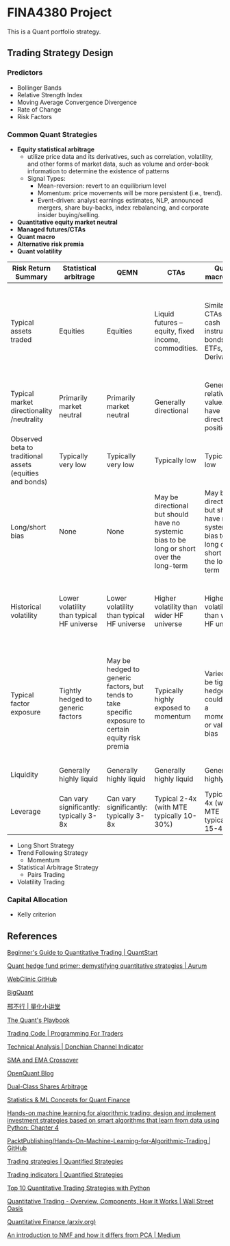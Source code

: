 # FINA4380 Project

This is a Quant portfolio strategy.

## Trading Strategy Design

### Predictors

- Bollinger Bands
- Relative Strength Index
- Moving Average Convergence Divergence
- Rate of Change
-  Risk Factors

### Common Quant Strategies

- **Equity statistical arbitrage**
  - utilize price data and its derivatives, such as correlation, volatility, and other forms of market data, such as volume and order-book information to determine the existence of patterns
  - Signal Types:
    - Mean-reversion: revert to an equilibrium level
    - Momentum: price movements will be more persistent (i.e., trend). 
    - Event-driven: analyst earnings estimates, NLP, announced mergers, share buy-backs, index rebalancing, and corporate insider buying/selling.
- **Quantitative equity market neutral**
- **Managed futures/CTAs**
- **Quant macro**
- **Alternative risk premia**
- **Quant volatility**

| Risk Return Summary                                      | Statistical arbitrage                     | QEMN                                                         | CTAs                                                         | Quant macro/GAA                                              | Alternative risk premia                                      |
| -------------------------------------------------------- | ----------------------------------------- | ------------------------------------------------------------ | ------------------------------------------------------------ | ------------------------------------------------------------ | ------------------------------------------------------------ |
| Typical assets traded                                    | Equities                                  | Equities                                                     | Liquid futures – equity, fixed income, commodities.          | Similar to CTAs + cash instruments, bonds, FX, ETFs, Derivatives | Primarily equities, but may also trade some derivatives and instruments similar to quant macro |
| Typical market directionality /neutrality                | Primarily market neutral                  | Primarily market neutral                                     | Generally directional                                        | Generally relative value. Some have directional positions    | Generally market neutral long-term (some exceptions)         |
| Observed beta to traditional assets (equities and bonds) | Typically very low                        | Typically very low                                           | Typically low                                                | Typically low                                                | Typically low to moderate                                    |
| Long/short bias                                          | None                                      | None                                                         | May be directional but should have no systemic bias to be long or short over the long-term | May be directional but should have no systemic bias to be long or short over the long-term | Typically no bias                                            |
| Historical volatility                                    | Lower volatility than typical HF universe | Lower volatility than typical HF universe                    | Higher volatility than wider HF universe                     | Higher volatility than wider HF universe                     | Potential exposure to large factor moves – can be large/long drawdowns |
| Typical factor exposure                                  | Tightly hedged to generic factors         | May be hedged to generic factors, but tends to take specific exposure to certain equity risk premia | Typically highly exposed to momentum                         | Varied, may be tightly hedged; could have a momentum or value bias | High factor exposure by design. Typical ARP fund looks to offer diversified exposrue to many risk-premia factors |
| Liquidity                                                | Generally highly liquid                   | Generally highly liquid                                      | Generally highly liquid                                      | Generally highly liquid                                      | Generally highly liquid                                      |
| Leverage                                                 | Can vary significantly: typically 3-8x    | Can vary significantly: typically 3-8x                       | Typical 2-4x (with MTE typically 10-30%)                     | Typical 2-4x (with MTE typically 15-40%)                     | Varied (typically 1.5 to 2.0x)                               |

- Long Short Strategy
- Trend Following Strategy
  - Momentum
- Statistical Arbitrage Strategy
  - Pairs Trading
- Volatility Trading

### Capital Allocation

- Kelly criterion

## References

[Beginner's Guide to Quantitative Trading | QuantStart](https://www.quantstart.com/articles/Beginners-Guide-to-Quantitative-Trading/)

[Quant hedge fund primer: demystifying quantitative strategies | Aurum](https://www.aurum.com/insight/thought-piece/quant-hedge-fund-strategies-explained/)

[WebClinic GitHub](https://github.com/webclinic017)

[BigQuant](https://bigquant.com/)

[邢不行 | 量化小讲堂](https://www.quantclass.cn/home)

[The Quant's Playbook](https://quantgalore.substack.com/)

[Trading Code | Programming For Traders](https://www.tradingcode.net/)

[Technical Analysis | Donchian Channel Indicator](https://medium.com/gitconnected/an-algo-trading-strategy-which-made-8-371-a-python-case-study-58ed12a492dc)

[SMA and EMA Crossover](https://forexop.com/strategy/sma-and-ema-crossover/)

[OpenQuant Blog](https://openquant.co/blog)

[Dual-Class Shares Arbitrage](https://alphaarchitect.com/2011/03/dual-class-shares-a-first-class-strategy/)

[Statistics & ML Concepts for Quant Finance](https://openquant.co/blog/statistics-and-ml-concepts-for-quant-finance-interview)

[Hands-on machine learning for algorithmic trading: design and implement investment strategies based on smart algorithms that learn from data using Python: Chapter 4](https://julac-cuhk.primo.exlibrisgroup.com/discovery/fulldisplay?docid=alma991039741106303407&context=L&vid=852JULAC_CUHK:CUHK&lang=en&search_scope=All&adaptor=Local)

[PacktPublishing/Hands-On-Machine-Learning-for-Algorithmic-Trading | GitHub](https://github.com/PacktPublishing/Hands-On-Machine-Learning-for-Algorithmic-Trading)

[Trading strategies | Quantified Strategies](https://www.quantifiedstrategies.com/category/trading-strategies/)

[Trading indicators | Quantified Strategies](https://www.quantifiedstrategies.com/category/trading-indicators/)

[Top 10 Quantitative Trading Strategies with Python](https://zodiactrading.medium.com/top-10-quantitative-trading-strategies-with-python-82b1eff67650)

[Quantitative Trading - Overview, Components, How It Works | Wall Street Oasis](https://www.wallstreetoasis.com/resources/skills/trading-investing/quantitative-trading)

[Quantitative Finance (arxiv.org)](https://arxiv.org/archive/q-fin)

[An introduction to NMF and how it differs from PCA | Medium](https://medium.com/@354047384/an-introduction-to-nmf-and-how-it-differs-from-pca-3d8e4080df83)
